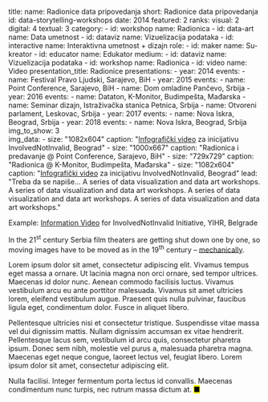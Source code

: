 title: 
    name: Radionice data pripovedanja
    short: Radionice data pripovedanja
id: data-storytelling-workshops
date: 2014
featured: 2
ranks:
    visual: 2
    digital: 4
    textual: 3
category: 
    - id: workshop
      name: Radionica
    - id: data-art
      name: Data umetnost
    - id: dataviz
      name: Vizuelizacija podataka
    - id: interactive
      name: Interaktivna umetnost + dizajn
role:
    - id: maker
      name: Su-kreator
    - id: educator
      name: Edukator
medium:
    - id: dataviz
      name: Vizuelizacija podataka
    - id: workshop
      name: Radionica
    - id: video
      name: Video
presentation_title: Radionice
presentations:
    - year: 2014
      events:
        - name: Festival Pravo Ljudski, Sarajevo, BiH
    - year: 2015
      events:
        - name: Point Conference, Sarajevo, BiH
        - name: Dom omladine Pančevo, Srbija
    - year: 2016
      events:
        - name: Dataton, K-Monitor, Budimpešta, Mađarska
        - name: Seminar dizajn, Istraživačka stanica Petnica, Srbija
        - name: Otvoreni parlament, Leskovac, Srbija
    - year: 2017
      events:
        - name: Nova Iskra, Beograd, Srbija
    - year: 2018
      events:
        - name: Nova Iskra, Beograd, Srbija
img_to_show: 3       
img_data:
    - size: "1082x604"
      caption: "<a href='https://www.youtube.com/watch?v=T2PH3liBbpo' target='_blank'>Infografički video</a> za inicijativu InvolvedNotInvalid, Beograd"
    - size: "1000x667"
      caption: "Radionica i predavanje @ Point Conference, Sarajevo, BiH"
    - size: "729x729"
      caption: "Radionica @ K-Monitor, Budimpešta, Mađarska"
    - size: "1082x604"
      caption: "<a href='https://www.youtube.com/watch?v=T2PH3liBbpo' target='_blank'>Infografički video</a> za inicijativu InvolvedNotInvalid, Beograd"
lead: "Treba da se napiše... A series of data visualization and data art workshops. A series of data visualization and data art workshops. A series of data visualization and data art workshops. A series of data visualization and data art workshops."

Example: <a href='https://www.youtube.com/watch?v=T2PH3liBbpo' target='_blank'>Information Video</a> for InvolvedNotInvalid Initiative, YIHR, Belgrade

In the 21<sup>st</sup> century Serbia film theaters are getting shut down one by one, so moving images have to
be moved as in the 19<sup>th</sup> century – <a href='https://en.wikipedia.org/wiki/Precursors_of_film' target='_blank'>mechanically</a>.

Lorem ipsum dolor sit amet, consectetur adipiscing elit. Vivamus tempus eget massa a ornare. Ut lacinia magna non orci ornare, sed tempor ultrices. Maecenas id dolor nunc. Aenean commodo facilisis luctus. Vivamus vestibulum arcu eu ante porttitor malesuada. Vivamus sit amet ultricies lorem, eleifend vestibulum augue. Praesent quis nulla pulvinar, faucibus ligula eget, condimentum dolor. Fusce in aliquet libero.

Pellentesque ultricies nisi et consectetur tristique. Suspendisse vitae massa vel dui dignissim mattis. Nullam dignissim accumsan ex vitae hendrerit. Pellentesque lacus sem, vestibulum id arcu quis, consectetur pharetra ipsum. Donec sem nibh, molestie vel purus a, malesuada pharetra magna. Maecenas eget neque congue, laoreet lectus vel, feugiat libero. Lorem ipsum dolor sit amet, consectetur adipiscing elit.

Nulla facilisi. Integer fermentum porta lectus id convallis. Maecenas condimentum nunc turpis, nec rutrum massa dictum at. <mark>&#9632;</mark>